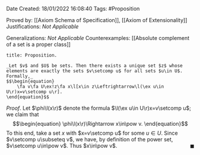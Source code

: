 <div class="topSpace"></div>

Date Created: 18/01/2022 16:08:40
Tags: #Proposition

Proved by: [[Axiom Schema of Specification]], [[Axiom of Extensionality]]
Justifications: _Not Applicable_

Generalizations: _Not Applicable_
Counterexamples: [[Absolute complement of a set is a proper class]]

``` ad-Proposition
title: Proposition.

_Let $v$ and $U$ be sets. Then there exists a unique set $z$ whose elements are exactly the sets $v\setcomp u$ for all sets $u\in U$. Formally,_
$$\begin{equation}
    \fa v\fa U\ex!z\fa x\l[x\in z\Leftrightarrow\l(\ex u\in U\r)x=v\setcomp u\r].
\end{equation}$$

```

_Proof_. Let $\phi\l(x\r)$ denote the formula $\l(\ex u\in U\r)x=v\setcomp u$; we claim that
$$\begin{equation}
    \phi\l(x\r)\Rightarrow x\in\pow v.
\end{equation}$$
To this end, take a set $x$ with $x=v\setcomp u$ for some $u\in U$. Since $v\setcomp u\subseteq v$, we have, by definition of the power set, $v\setcomp u\in\pow v$. Thus $x\in\pow v$.<span style="float:right;">$\blacksquare$</span>
